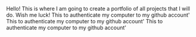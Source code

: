 Hello!
This is where I am going to create a portfolio of all projects that I will do. Wish me luck!
This to authenticate my computer to my github account'
This to authenticate my computer to my github account'
This to authenticate my computer to my github account'
